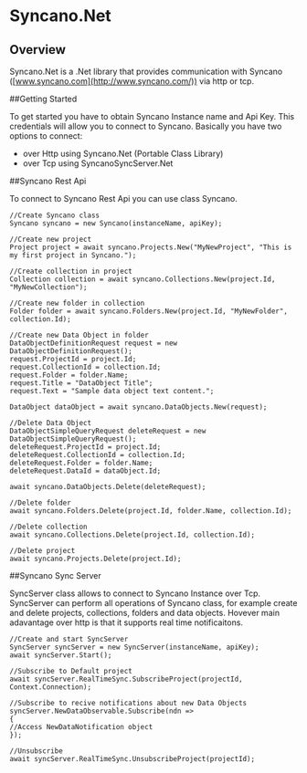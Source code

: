 # Syncano.Net
## Overview
Syncano.Net is a .Net library that provides communication with Syncano ([www.syncano.com](http://www.syncano.com/)) via http or tcp.

##Getting Started

To get started you have to obtain Syncano Instance name and Api Key. This credentials will allow you to connect to Syncano. Basically you have two options to connect:

- over Http using Syncano.Net (Portable Class Library)
- over Tcp using SyncanoSyncServer.Net


##Syncano Rest Api

To connect to Syncano Rest Api you can use class Syncano.



    //Create Syncano class
    Syncano syncano = new Syncano(instanceName, apiKey);
   
    //Create new project
    Project project = await syncano.Projects.New("MyNewProject", "This is my first project in Syncano.");
    
    //Create collection in project
    Collection collection = await syncano.Collections.New(project.Id, "MyNewCollection");
    
    //Create new folder in collection
    Folder folder = await syncano.Folders.New(project.Id, "MyNewFolder", collection.Id);
    
    //Create new Data Object in folder
    DataObjectDefinitionRequest request = new DataObjectDefinitionRequest();
    request.ProjectId = project.Id;
    request.CollectionId = collection.Id;
    request.Folder = folder.Name;
    request.Title = "DataObject Title";
    request.Text = "Sample data object text content.";
    
    DataObject dataObject = await syncano.DataObjects.New(request);
    
    //Delete Data Object
    DataObjectSimpleQueryRequest deleteRequest = new DataObjectSimpleQueryRequest();
    deleteRequest.ProjectId = project.Id;
    deleteRequest.CollectionId = collection.Id;
    deleteRequest.Folder = folder.Name;
    deleteRequest.DataId = dataObject.Id;
    
    await syncano.DataObjects.Delete(deleteRequest);
    
    //Delete folder
    await syncano.Folders.Delete(project.Id, folder.Name, collection.Id);
    
    //Delete collection
    await syncano.Collections.Delete(project.Id, collection.Id);
    
    //Delete project
    await syncano.Projects.Delete(project.Id);
    
##Syncano Sync Server


SyncServer class allows to connect to Syncano Instance over Tcp. SyncServer can perform all operations of Syncano class, for example create and delete projects, collections, folders and data objects. Hovever main adavantage over http is that it supports real time notificaitons. 

    //Create and start SyncServer
    SyncServer syncServer = new SyncServer(instanceName, apiKey);
    await syncServer.Start();
    
    //Subscribe to Default project
    await syncServer.RealTimeSync.SubscribeProject(projectId, Context.Connection);
    
    //Subscribe to recive notifications about new Data Objects
    syncServer.NewDataObservable.Subscribe(ndn =>
    {
    //Access NewDataNotification object
    });
    
    //Unsubscribe
    await syncServer.RealTimeSync.UnsubscribeProject(projectId);
    
